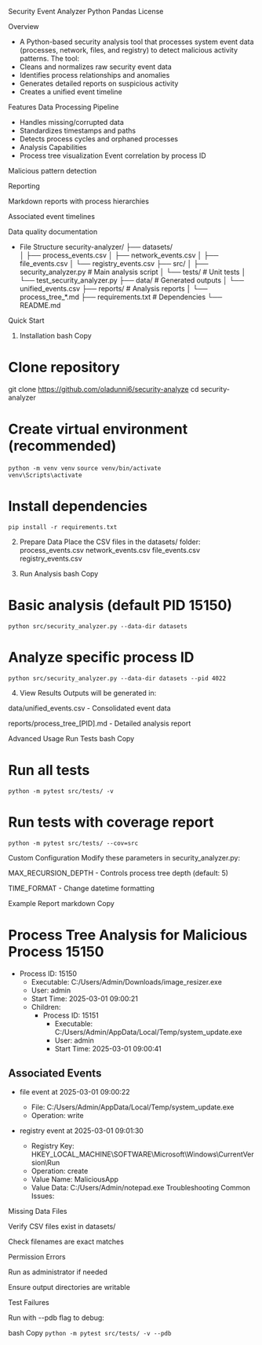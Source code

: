 Security Event Analyzer
Python
Pandas
License

Overview
- A Python-based security analysis tool that processes system event data (processes, network, files, and registry) to detect malicious activity patterns. The tool:
- Cleans and normalizes raw security event data
- Identifies process relationships and anomalies
- Generates detailed reports on suspicious activity
- Creates a unified event timeline

Features
Data Processing Pipeline

- Handles missing/corrupted data
- Standardizes timestamps and paths
- Detects process cycles and orphaned processes
- Analysis Capabilities
- Process tree visualization
Event correlation by process ID

Malicious pattern detection

Reporting

Markdown reports with process hierarchies

Associated event timelines

Data quality documentation

- File Structure
security-analyzer/
├── datasets/                  
│   ├── process_events.csv
│   ├── network_events.csv
│   ├── file_events.csv
│   └── registry_events.csv
├── src/
│   ├── security_analyzer.py   # Main analysis script
│   └── tests/                 # Unit tests
│       └── test_security_analyzer.py
├── data/                      # Generated outputs
│   └── unified_events.csv
├── reports/                   # Analysis reports
│   └── process_tree_*.md
├── requirements.txt           # Dependencies
└── README.md

Quick Start
1. Installation
bash
Copy
# Clone repository
git clone https://github.com/oladunni6/security-analyze
cd security-analyzer

# Create virtual environment (recommended)
`python -m venv venv`
`source venv/bin/activate`  
`venv\Scripts\activate`     

# Install dependencies
`pip install -r requirements.txt`

2. Prepare Data
Place the CSV files in the datasets/ folder:
process_events.csv
network_events.csv
file_events.csv
registry_events.csv

3. Run Analysis
bash
Copy
# Basic analysis (default PID 15150)
`python src/security_analyzer.py --data-dir datasets`

# Analyze specific process ID
`python src/security_analyzer.py --data-dir datasets --pid 4022`

4. View Results
Outputs will be generated in:

data/unified_events.csv - Consolidated event data

reports/process_tree_[PID].md - Detailed analysis report

Advanced Usage
Run Tests
bash
Copy
# Run all tests
`python -m pytest src/tests/ -v`

# Run tests with coverage report
`python -m pytest src/tests/ --cov=src`

Custom Configuration
Modify these parameters in security_analyzer.py:

MAX_RECURSION_DEPTH - Controls process tree depth (default: 5)

TIME_FORMAT - Change datetime formatting

Example Report
markdown
Copy
# Process Tree Analysis for Malicious Process 15150

- Process ID: 15150
  - Executable: C:/Users/Admin/Downloads/image_resizer.exe
  - User: admin
  - Start Time: 2025-03-01 09:00:21
  - Children:
    - Process ID: 15151
      - Executable: C:/Users/Admin/AppData/Local/Temp/system_update.exe
      - User: admin
      - Start Time: 2025-03-01 09:00:41

## Associated Events

- file event at 2025-03-01 09:00:22
  - File: C:/Users/Admin/AppData/Local/Temp/system_update.exe
  - Operation: write

- registry event at 2025-03-01 09:01:30
  - Registry Key: HKEY_LOCAL_MACHINE\SOFTWARE\Microsoft\Windows\CurrentVersion\Run
  - Operation: create
  - Value Name: MaliciousApp
  - Value Data: C:/Users/Admin/notepad.exe
Troubleshooting
Common Issues:

Missing Data Files

Verify CSV files exist in datasets/

Check filenames are exact matches

Permission Errors

Run as administrator if needed

Ensure output directories are writable

Test Failures

Run with --pdb flag to debug:

bash
Copy
`python -m pytest src/tests/ -v --pdb`